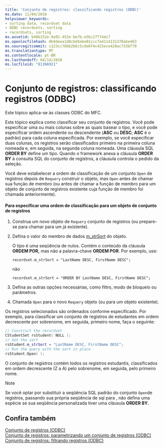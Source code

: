```yaml
---
title: 'Conjunto de registros: classificando registros (ODBC)'
ms.date: 11/04/2016
helpviewer_keywords:
- sorting data, recordset data
- ODBC recordsets, sorting
- recordsets, sorting
ms.assetid: b40b152e-0a91-452e-be7b-e5bc27f744c7
ms.openlocfilehash: 8b4deea1d8cbd4abe01ccc7a4114131378abe463
ms.sourcegitcommit: c123cc76bb2b6c5cde6f4c425ece420ac733bf70
ms.translationtype: MT
ms.contentlocale: pt-BR
ms.lasthandoff: 04/14/2020
ms.locfileid: "81366921"
---
```

# <a name="recordset-sorting-records-odbc"></a>Conjunto de registros: classificando registros (ODBC)

Este tópico aplica-se às classes ODBC do MFC.

Este tópico explica como classificar seu conjunto de registros. Você pode especificar uma ou mais colunas sobre as quais basear o tipo, e você pode especificar ordem ascendente ou descendente (**ASC** ou **DESC**; **ASC** é o padrão) para cada coluna especificada. Por exemplo, se você especificar duas colunas, os registros serão classificados primeiro na primeira coluna nomeada e, em seguida, na segunda coluna nomeada. Uma cláusula SQL **ORDER BY** define um tipo. Quando o framework anexa a cláusula **ORDER BY** à consulta SQL do conjunto de registros, a cláusula controla o pedido da seleção.

Você deve estabelecer a ordem de classificação de um conjunto `Open` de registros depois de `Requery` construir o objeto, mas `Open` antes de chamar sua função de membro (ou antes de chamar a função de membro para um objeto de conjunto de registros existente cuja função de membro foi chamada anteriormente).

#### <a name="to-specify-a-sort-order-for-a-recordset-object"></a>Para especificar uma ordem de classificação para um objeto de conjunto de registros

1. Construa um novo objeto de `Requery` conjunto de registros (ou prepare-se para chamar para um já existente).

1. Defina o valor do membro de dados [m_strSort](../../mfc/reference/crecordset-class.md#m_strsort) do objeto.

   O tipo é uma seqüência de nulos. Contém o conteúdo da cláusula **ORDEM POR,** mas não a palavra-chave **ORDEM POR**. Por exemplo, use:

    ```
    recordset.m_strSort = "LastName DESC, FirstName DESC";
    ```

   não

    ```
    recordset.m_strSort = "ORDER BY LastName DESC, FirstName DESC";
    ```

1. Defina as outras opções necessárias, como filtro, modo de bloqueio ou parâmetros.

1. Chamada `Open` para o novo `Requery` objeto (ou para um objeto existente).

Os registros selecionados são ordenados conforme especificado. Por exemplo, para classificar um conjunto de registros de estudantes em ordem decrescente por sobrenome, em seguida, primeiro nome, faça o seguinte:

```cpp
// Construct the recordset
CStudentSet rsStudent( NULL );
// Set the sort
rsStudent.m_strSort = "LastName DESC, FirstName DESC";
// Run the query with the sort in place
rsStudent.Open( );
```

O conjunto de registros contém todos os registros estudantis, classificados em ordem decrescente (Z a A) pelo sobrenome, em seguida, pelo primeiro nome.

> [!NOTE]
> Se você optar por substituir a seqüência SQL padrão do conjunto `Open`de registros, passando sua própria seqüência de sql para , não defina uma espécie se sua seqüência personalizada tiver uma cláusula **ORDER BY.**

## <a name="see-also"></a>Confira também

[Conjunto de registros (ODBC)](../../data/odbc/recordset-odbc.md)<br/>
[Conjunto de registros: parametrizando um conjunto de registros (ODBC)](../../data/odbc/recordset-parameterizing-a-recordset-odbc.md)<br/>
[Conjunto de registros: filtrando registros (ODBC)](../../data/odbc/recordset-filtering-records-odbc.md)
